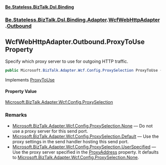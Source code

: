 #### [Be.Stateless.BizTalk.Dsl.Binding](README.md 'README')
### [Be.Stateless.BizTalk.Dsl.Binding.Adapter](Be.Stateless.BizTalk.Dsl.Binding.Adapter.md 'Be.Stateless.BizTalk.Dsl.Binding.Adapter').[WcfWebHttpAdapter](WcfWebHttpAdapter.md 'Be.Stateless.BizTalk.Dsl.Binding.Adapter.WcfWebHttpAdapter').[Outbound](WcfWebHttpAdapter.Outbound.md 'Be.Stateless.BizTalk.Dsl.Binding.Adapter.WcfWebHttpAdapter.Outbound')

## WcfWebHttpAdapter.Outbound.ProxyToUse Property

Specify which proxy server to use for outgoing HTTP traffic.

```csharp
public Microsoft.BizTalk.Adapter.Wcf.Config.ProxySelection ProxyToUse { get; set; }
```

Implements [ProxyToUse](https://docs.microsoft.com/en-us/dotnet/api/Microsoft.BizTalk.Adapter.Wcf.Config.IAdapterConfigProxyToUse.ProxyToUse 'Microsoft.BizTalk.Adapter.Wcf.Config.IAdapterConfigProxyToUse.ProxyToUse')

#### Property Value
[Microsoft.BizTalk.Adapter.Wcf.Config.ProxySelection](https://docs.microsoft.com/en-us/dotnet/api/Microsoft.BizTalk.Adapter.Wcf.Config.ProxySelection 'Microsoft.BizTalk.Adapter.Wcf.Config.ProxySelection')

### Remarks
- [Microsoft.BizTalk.Adapter.Wcf.Config.ProxySelection.None](https://docs.microsoft.com/en-us/dotnet/api/Microsoft.BizTalk.Adapter.Wcf.Config.ProxySelection.None 'Microsoft.BizTalk.Adapter.Wcf.Config.ProxySelection.None') — Do not use a proxy server for this send port.
- [Microsoft.BizTalk.Adapter.Wcf.Config.ProxySelection.Default](https://docs.microsoft.com/en-us/dotnet/api/Microsoft.BizTalk.Adapter.Wcf.Config.ProxySelection.Default 'Microsoft.BizTalk.Adapter.Wcf.Config.ProxySelection.Default') — Use the proxy settings in the send handler hosting this send port.
- [Microsoft.BizTalk.Adapter.Wcf.Config.ProxySelection.UserSpecified](https://docs.microsoft.com/en-us/dotnet/api/Microsoft.BizTalk.Adapter.Wcf.Config.ProxySelection.UserSpecified 'Microsoft.BizTalk.Adapter.Wcf.Config.ProxySelection.UserSpecified') — Use the proxy server specified in the [ProxyAddress](WcfWebHttpAdapter.Outbound.ProxyAddress.md 'Be.Stateless.BizTalk.Dsl.Binding.Adapter.WcfWebHttpAdapter.Outbound.ProxyAddress')
              property.
            It defaults to [Microsoft.BizTalk.Adapter.Wcf.Config.ProxySelection.None](https://docs.microsoft.com/en-us/dotnet/api/Microsoft.BizTalk.Adapter.Wcf.Config.ProxySelection.None 'Microsoft.BizTalk.Adapter.Wcf.Config.ProxySelection.None').